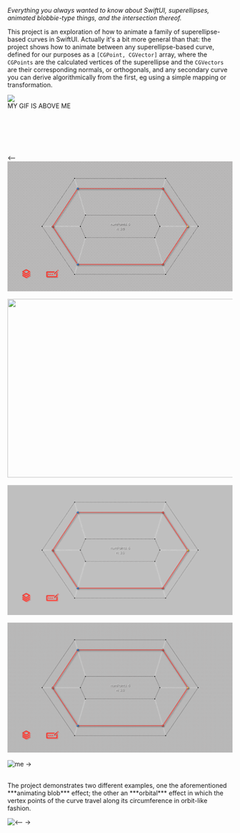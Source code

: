 *Everything you always wanted to know about SwiftUI, superellipses, animated blobbie-type things, and the intersection thereof.*

This project is an exploration of how to animate a family of superellipse-based curves in SwiftUI. Actually it's a bit more general than that: the project shows how to animate between any superellipse-based curve, defined for our purposes as a `[CGPoint, CGVector]` array, where the `CGPoints` are the calculated vertices of the superellipse and the `CGVectors` are their corresponding normals, or orthogonals, and any secondary curve you can derive algorithmically from the first, eg using a simple mapping or transformation. 

<img align="right" src="./FolderBased_DeltaWing/DeltaWingFixedUnsmoothed.gif" width="900">
MY GIF IS ABOVE ME

<br/>
<br/>
<br/>
<br/>
<br/>
<br/>

<!--
---- DeltaWingFixedUnsmoothed ----
![me](https://github.com/howardck/BezierBlobs/blob/main/BezierBlobs/README_resources/NEW_DeltaWing_Gifs/DeltaWingFixedUnsmoothed.gif)

</br>
</br>

---- DeltaWingRandomUnsmoothed ----
![me](https://github.com/howardck/BezierBlobs/blob/main/BezierBlobs/README_resources/NEW_DeltaWing_Gifs/DeltaWingRandomUnsmoothed.gif)


</br>

-->

<--
![me](https://github.com/howardck/BezierBlobs/blob/main/BezierBlobs/README_resources/Delta_fixed_unsmoothed_1.RESIZED.gif)

<img src="./README_resources/Delta_fixed_unsmoothed_1.gif" width="600" height="400"/>

![me](https://github.com/howardck/BezierBlobs/blob/main/BezierBlobs/README_resources/Delta_fixed_unsmoothed_1.RESIZED_3.gif)

![me](https://github.com/howardck/BezierBlobs/blob/main/BezierBlobs/README_resources/Delta_fixed_unsmoothed_1.gif)

![me](/README_resources/Delta_fixed_unsmoothed_1.gif)
->

</br>
The project demonstrates two different examples, one the aforementioned ***animating blob*** effect; the other an ***orbital*** effect in which the vertex points of the curve travel along its circumference in orbit-like fashion.

<--
<img align="left" src="/README_resources/Delta_fixed_unsmoothed_1.gif width=566">
->
<!--
https://github.com/howardck/BezierBlobs/blob/main/BezierBlobs/README_resources/Delta_fixed_unsmoothed_1.gif
->

TEST TEST

<!-- width="640"> ->

`BezierBlobs` runs on both iPhone and the iPad. The user experience at present is better on iPad, due to some unresolved issues that occur when changing orientation between landscape and portrait on the phone. To be fixed (hopefully) ...

Enjoy!
